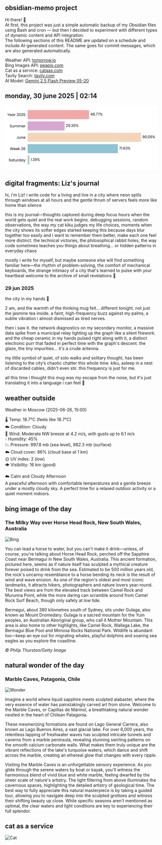 ## obsidian-memo project
Hi there! 👋 \
At first, this project was just a simple automatic backup of my Obsidian files using Bash and cron — but then I decided to experiment with different types of dynamic content and API integration. \
The following sections of this README are updated on a schedule and include AI-generated content. The same goes for commit messages, which are also generated automatically.

Weather API: [tomorrow.io](https://www.tomorrow.io/) \
Bing Images API: [peapix.com](https://peapix.com/) \
Cat as a service: [cataas.com](https://cataas.com/) \
Tavily Search: [tavily.com](https://www.tavily.com/) \
AI Model: [Gemini 2.5 Flash Preview 05-20](https://cloud.google.com/vertex-ai/generative-ai/docs/models/gemini/2-5-flash)

## monday, 30 june 2025 | 02:14
<picture>
  <source media="(prefers-color-scheme: dark)" srcset="./time-dark.svg">
  <img src="./time-light.svg" alt="Time Progress">
</picture>

## digital fragments: Liz's journal
hi, i'm Liz! i write code for a living and live in a city where neon spills through windows at all hours and the gentle thrum of servers feels more like home than silence

this is my journal—thoughts captured during deep focus hours when the world gets quiet and the real work begins. debugging sessions, random observations, the way my cat kiku judges my life choices, moments when the city shows its softer edges
started keeping this because days blur together too easily and i want to remember them better, make each one feel more distinct. the technical victories, the philosophical rabbit holes, the way code sometimes teaches you things about breathing... or hidden patterns in everyday chaos

mostly i write for myself, but maybe someone else will find something familiar here—the rhythm of problem-solving, the comfort of mechanical keyboards, the strange intimacy of a city that's learned to pulse with your heartbeat
welcome to the archive of small revelations 🌙

### 29 jun 2025 
the city in my hands 📡

2 am, and the warmth of the thinking mug felt... different tonight. not just the jasmine tea inside. a faint, high-frequency buzz against my palms, a subtle vibration i almost dismissed as tired nerves.

then i saw it. the network diagnostics on my secondary monitor, a massive data spike from a municipal relay lighting up the graph like a silent firework. and the cheap ceramic in my hands pulsed right along with it, a distinct electronic purr that faded in perfect time with the graph's descent. the glaze, the tiny impurities... it's a crude antenna.

my little symbol of quiet, of solo walks and solitary thought, has been listening to the city’s chaotic chatter this whole time. kiku, asleep in a nest of discarded cables, didn't even stir. this frequency is just for me.

all this time i thought this mug was my escape from the noise, but it's just translating it into a language i can feel 🤔

## weather outside
Weather in Moscow (2025-06-26, 15:00)

🌡️ Temp: 18.7°C (feels like 18.7°C) <br>
☁️ Condition: Cloudy <br>
💨 Wind: Moderate NW breeze at 4.2 m/s, with gusts up to 6.1 m/s <br>
💧 Humidity: 45% <br>
📉 Pressure: 997.8 mb (sea level), 982.3 mb (surface) <br>
☁️ Cloud cover: 86% (cloud base at 1 km) <br>
🌞 UV index: 2 (low) <br>
👁 Visibility: 16 km (good) <br>

☁️ Calm and Cloudy Afternoon <br>
A peaceful afternoon with comfortable temperatures and a gentle breeze under a mostly cloudy sky. A perfect time for a relaxed outdoor activity or a quiet moment indoors.

## bing image of the day
### The Milky Way over Horse Head Rock, New South Wales, Australia
![Bing](https://img.peapix.com/79ceb87e94454c91a20979e2bec705b8_1080.jpg)

You can lead a horse to water, but you can't make it drink—unless, of course, you're talking about Horse Head Rock, perched off the Sapphire Coast near Bermagui in New South Wales, Australia. This ancient formation, pictured here, seems as if nature itself has sculpted a mythical creature forever poised to drink from the sea. Estimated to be 500 million years old, the rock's uncanny resemblance to a horse bending its neck is the result of wind and wave erosion. As one of the region's oldest and most iconic landmarks, it attracts hikers, photographers and nature lovers year-round. The best views are from the elevated track between Camel Rock and Murunna Point, while the more daring can scramble around from Camel Rock Surf Beach, though only safely at low tide.

Bermagui, about 380 kilometres south of Sydney, sits under Gulaga, also known as Mount Dromedary. Gulaga is a sacred mountain for the Yuin peoples, an Australian Aboriginal group, who call it Mother Mountain. This area is also home to other highlights, like Camel Rock, Wallaga Lake, the Bermagui Blue Pool and Mimosa Rocks National Park. Wildlife is abundant too—keep an eye out for migrating whales, playful dolphins and soaring sea eagles as you explore the coastline.

_© Philip Thurston/Getty Image_

## natural wonder of the day
### Marble Caves, Patagonia, Chile
![Wonder](https://www.mostbeautifulspots.com/wp-content/uploads/2017/12/Marble-Caves-Lago-Carrera-Chile-Victor-Thomann-1800x1200.jpg)

Imagine a world where liquid sapphire meets sculpted alabaster, where the very essence of water has painstakingly carved art from stone. Welcome to the Marble Caves, or Capillas de Mármol, a breathtaking natural wonder nestled in the heart of Chilean Patagonia.

These mesmerizing formations are found on Lago General Carrera, also known as Lago Buenos Aires, a vast glacial lake. For over 6,000 years, the relentless lapping of freshwater waves has sculpted intricate tunnels and caverns from a marble peninsula, revealing stunning swirling patterns on the smooth calcium carbonate walls. What makes them truly unique are the vibrant reflections of the lake's turquoise waters, which dance and shift across the marble, creating an ethereal glow that changes with every ripple.

Visiting the Marble Caves is an unforgettable sensory experience. As you glide through the serene waters by boat or kayak, you'll witness the harmonious blend of vivid blue and white marble, feeling dwarfed by the sheer scale of nature's artistry. The light filtering from above illuminates the cavernous spaces, highlighting the detailed artistry of geological time. The best way to fully appreciate this natural masterpiece is by taking a guided tour, allowing you to navigate deep into the sculpted grottoes and witness their shifting beauty up close. While specific seasons aren't mentioned as optimal, the clear waters and light conditions are key to experiencing their full splendor.

## cat as a service
![Cat](https://cataas.com/cat/cute?t=1751238863)

